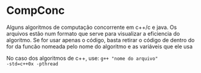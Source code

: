 # CompConc
Alguns algoritmos de computação concorrente em c++/c e java. Os arquivos estão num formato que serve para visualizar a eficiencia do algoritmo. Se for usar apenas o código, basta retirar o código de dentro do for da funcão nomeada pelo nome do algoritmo e as variáveis que ele usa<br />

No caso dos algoritmos de c++, use: <code>g++ "nome do arquivo" -std=c++0x -pthread</code>
